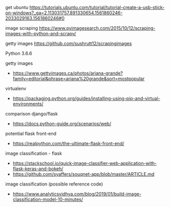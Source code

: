 get ubuntu
https://tutorials.ubuntu.com/tutorial/tutorial-create-a-usb-stick-on-windows?_ga=2.113031757.891330654.1561860246-2033029163.1561860246#0

image scraping
https://www.pyimagesearch.com/2015/10/12/scraping-images-with-python-and-scrapy/

getty images
https://github.com/sushrutt12/scrapingimages

Python 3.6.6

getty images
- https://www.gettyimages.ca/photos/ariana-grande?family=editorial&phrase=ariana%20grande&sort=mostpopular

virtualenv
- https://packaging.python.org/guides/installing-using-pip-and-virtual-environments/

comparison django/flask
- https://docs.python-guide.org/scenarios/web/

potential flask front-end
- https://realpython.com/the-ultimate-flask-front-end/

image classification - flask
- https://stackschool.io/quick-image-classifier-web-application-with-flask-keras-and-bokeh/
- https://github.com/syaffers/souqnet-app/blob/master/ARTICLE.md

image classification (possible reference code)
- https://www.analyticsvidhya.com/blog/2019/01/build-image-classification-model-10-minutes/
